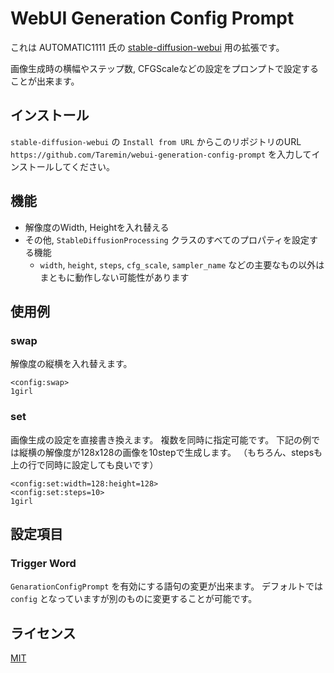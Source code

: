 # WebUI Generation Config Prompt

これは AUTOMATIC1111 氏の [stable-diffusion-webui](https://github.com/AUTOMATIC1111/stable-diffusion-webui) 用の拡張です。

画像生成時の横幅やステップ数, CFGScaleなどの設定をプロンプトで設定することが出来ます。

## インストール

`stable-diffusion-webui` の `Install from URL` からこのリポジトリのURL `https://github.com/Taremin/webui-generation-config-prompt` を入力してインストールしてください。

## 機能

- 解像度のWidth, Heightを入れ替える
- その他, `StableDiffusionProcessing` クラスのすべてのプロパティを設定する機能
    - `width`, `height`, `steps`, `cfg_scale`, `sampler_name` などの主要なもの以外はまともに動作しない可能性があります

## 使用例

### swap

解像度の縦横を入れ替えます。

```
<config:swap>
1girl
```

### set

画像生成の設定を直接書き換えます。
複数を同時に指定可能です。
下記の例では縦横の解像度が128x128の画像を10stepで生成します。
（もちろん、stepsも上の行で同時に設定しても良いです）

```
<config:set:width=128:height=128>
<config:set:steps=10>
1girl
```

## 設定項目

### Trigger Word

`GenarationConfigPrompt` を有効にする語句の変更が出来ます。
デフォルトでは `config` となっていますが別のものに変更することが可能です。

## ライセンス

[MIT](./LICENSE)
